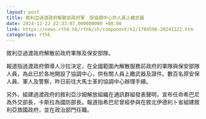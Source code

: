 ```yaml
---
layout: post
title: 敘利亞過渡政府解散前政府軍　設協調中心供人員上繳武器
date: 2024-12-22 22:33:07.000000000 +08:00
link: https://news.rthk.hk/rthk/ch/component/k2/1784596-20241222.htm
categories: rthk
---
```


敘利亞過渡政府解散前政府軍隊及保安部隊。

報道指過渡政府領導人沙拉決定，在全國範圍內解散服務前政府的軍隊與保安部隊人員，為此已於各地開設了協調中心，供有關人員上繳武器及證件。數百名原安保人員、軍人及警察，昨日前往大馬士革的協調中心辦理手續。

另外，組建過渡政府的敘利亞沙姆解放組織在通訊群組發表聲明，宣布任命希巴尼為外交部長，卡斯拉為國防部長。報道指希巴尼曾經參與在敘北伊德利卜省組建敘利亞救國政府，並在政治部門任職。
